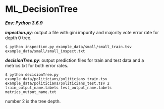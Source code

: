 # ML_DecisionTree
***Env: Python 3.6.9***


***inpection.py***: output a file with gini impurity and majority vote error rate for depth 0 tree.
<pre><code>$ python inspection.py example_data/small/small_train.tsv example_data/small/small_inspect.txt</code></pre>
***decisionTree.py***: output prediction files for train and test data and a metrics.txt for both error rates.
<pre><code>$ python decisionTree.py example_data/politicians/politicians_train.tsv example_data/politicians/politicians_test.tsv 2 train_output_name.labels test_output_name.labels metrics_output_name.txt</code></pre>
number 2 is the tree depth.
